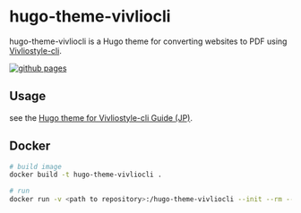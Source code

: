 # hugo-theme-vivliocli

hugo-theme-vivliocli is a Hugo theme for converting websites to PDF using [Vivliostyle-cli](https://github.com/vivliostyle/vivliostyle-cli).

[![github pages](https://github.com/mochimochiki/hugo-theme-vivliocli/actions/workflows/gh-pages.yml/badge.svg)](https://github.com/mochimochiki/hugo-theme-vivliocli/actions/workflows/gh-pages.yml)

## Usage

see the [Hugo theme for Vivliostyle-cli Guide (JP)](https://mochimochiki.github.io/hugo-theme-vivliocli/jp/).

## Docker

```bash
# build image
docker build -t hugo-theme-vivliocli .

# run
docker run -v <path to repository>:/hugo-theme-vivliocli --init --rm --cap-add=SYS_ADMIN hugo-theme-vivliocli pdf
```
